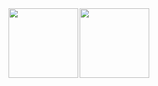 <a arget="_blank" rel="noopener noreferrer nofollow">
<picture>
  <source media="(prefers-color-scheme: dark)" height="137px" align="center"  style="max-width: 100%;" srcset="https://github-readme-stats-delta-ten-23.vercel.app/api?username=agusacevedoanazco&hide_title=false&hide_border=true&show_icons=true&include_all_commits=true&count_private=true&line_height=21&theme=github_dark">
  <img height="137px" align="center" src="https://github-readme-stats-delta-ten-23.vercel.app/api?username=agusacevedoanazco&hide_title=false&hide_border=true&show_icons=true&include_all_commits=true&count_private=true&line_height=21&theme=default" style="max-width: 100%;">
</picture>
</a>
<a arget="_blank" rel="noopener noreferrer nofollow">
<picture>
  <source media="(prefers-color-scheme: dark)" height="137px" align="center"  style="max-width: 100%;" srcset="https://github-readme-stats-delta-ten-23.vercel.app/api/top-langs/?username=agusacevedoanazco&hide=html&hide_title=false&hide_border=true&layout=compact&langs_count=8&theme=github_dark">
  <img height="137px" align="center" src="https://github-readme-stats-delta-ten-23.vercel.app/api/top-langs/?username=agusacevedoanazco&hide=html&hide_title=false&hide_border=true&layout=compact&langs_count=8&theme=default" style="max-width: 100%;">
</picture>
</a>
